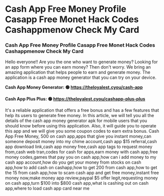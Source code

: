 # Cash App Free Money Profile Casapp Free Monet Hack Codes Cashappmenow Check My Card

### Cash App Free Money Profile Casapp Free Monet Hack Codes Cashappmenow Check My Card

Hello everyone!! Are you the one who want to generate money? Looking for an app form where you can earn money? Then don't worry. We bring an amazing application that helps people to earn and generate money. The application is a cash app money generator that you can try on your device.

<strong>Cash App Money Generator: 🟢 https://theloyalest.cyou/cash-app</strong>

<strong>Cash App Plus Plus: 🟢 https://theloyalest.cyou/cashapp-plus-plus</strong>

It's a reliable application that offers a free bonus and has a few features that help its users to generate free money. In this article, we will tell you all the details of the cash app money generator apk for mobile users that you should know before using this application. Also, it will guide you to operate this app and we will give you some coupon codes to earn extra bonus. Cash App Free Money, 500 on cash app,apps that give you instant money,can someone deposit money into my chime account,cash app $15 referral,cash app download link,cash app money free,cash app tags to request money from,cash web tran,codes for cash for apps,earn money with cash app,free money codes,games that pay you on cash app,how can i add money to my cash app account,how do you get your money from stocks on cash app,how to add cash on cashapp,how to get 200 from cash app,how to get the 15 from cash app,how to scam cash app and get free money,instant free money now,make money app review,paypal $5 offer legit,requesting money on cash app,turn $100 into $800 cash app,what is cashing out on cash app,where to load cash app card near me
